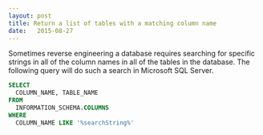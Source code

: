 ```yaml
---
layout: post
title: Return a list of tables with a matching column name
date:   2015-08-27
---
```

Sometimes reverse engineering a database requires searching for specific strings in all of the column names in all of the tables in the database. The following query will do such a search in Microsoft SQL Server.

```sql
SELECT
  COLUMN_NAME, TABLE_NAME 
FROM 
  INFORMATION_SCHEMA.COLUMNS 
WHERE 
  COLUMN_NAME LIKE '%searchString%'
```